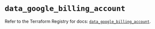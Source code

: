 # `data_google_billing_account`

Refer to the Terraform Registry for docs: [`data_google_billing_account`](https://registry.terraform.io/providers/hashicorp/google/5.39.0/docs/data-sources/billing_account).
